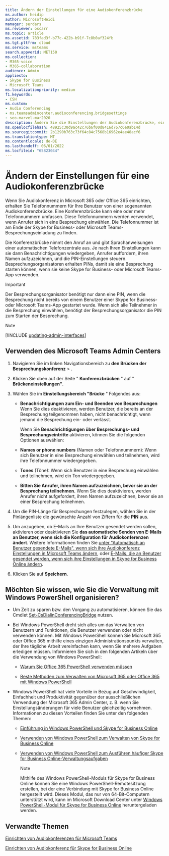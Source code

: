 ```yaml
---
title: Ändern der Einstellungen für eine Audiokonferenzbrücke
ms.author: heidip
author: MicrosoftHeidi
manager: serdars
ms.reviewer: oscarr
ms.topic: article
ms.assetid: 783fad3f-b77c-422b-b91f-7c8b0af324fb
ms.tgt.pltfrm: cloud
ms.service: msteams
search.appverid: MET150
ms.collection:
- M365-voice
- M365-collaboration
audience: Admin
appliesto:
- Skype for Business
- Microsoft Teams
ms.localizationpriority: medium
f1.keywords:
- CSH
ms.custom:
- Audio Conferencing
- ms.teamsadmincenter.audioconferencing.bridgesettings
- seo-marvel-mar2020
description: Ändern Sie die Einstellungen der Audiokonferenzbrücke, einschließlich Ein- und Ausgangsbenachrichtigungen, Wiedergeben von Namen oder Telefonnummern, Tönen und Auffordern von Anrufern, ihren Namen aufzuzeichnen.
ms.openlocfilehash: 48925c30d9ac42c76b6f00d8416d767c6e0ab14d
ms.sourcegitcommit: 2b1290b763c73f64c84c7568b16962e4ae48acf6
ms.translationtype: MT
ms.contentlocale: de-DE
ms.lasthandoff: 06/01/2022
ms.locfileid: "65823044"
---
```

# <a name="change-the-settings-for-an-audio-conferencing-bridge"></a>Ändern der Einstellungen für eine Audiokonferenzbrücke

Wenn Sie Audiokonferenz in Microsoft 365 oder Office 365 einrichten, erhalten Sie Telefonnummern für Ihre Benutzer von einer sogenannten Audiokonferenzbrücke. Eine Konferenzbrücke kann eine oder mehr Telefonnummern umfassen. Diese Telefonnummern werden verwendet, wenn Anrufer sich in eine Besprechung einwählen. Die Telefonnummer ist am Ende der Skype for Business- oder Microsoft Teams-Besprechungseinladung zu finden.
  
Die Konferenzbrücke nimmt den Anruf an und gibt Sprachanweisungen einer automatischen Telefonzentrale aus. Je nach Ihren Einstellungen kann sie dann Benachrichtigungen wiedergeben, Anrufer auffordern, ihren Namen aufzuzeichnen, und die PIN-Einstellungen steuern. Besprechungsorganisatoren erhalten PINs, damit sie eine Besprechung starten können, wenn sie keine Skype for Business- oder Microsoft Teams-App verwenden.

  > [!IMPORTANT]
  > Der Besprechungsorganisator benötigt nur dann eine PIN, wenn die Besprechung nicht bereits von einem Benutzer einer Skype for Business- oder Microsoft Teams-App gestartet wurde. Wenn sich alle Teilnehmer in die Besprechung einwählen, benötigt der Besprechungsorganisator die PIN zum Starten der Besprechung.

> [!NOTE]
> [!INCLUDE [updating-admin-interfaces](includes/updating-admin-interfaces.md)]

## <a name="using-the-microsoft-teams-admin-center"></a>Verwenden des Microsoft Teams Admin Centers

1. Navigieren Sie im linken Navigationsbereich zu **den Brücken der Besprechungskonferenz** > .

2. Klicken Sie oben auf der Seite " **Konferenzbrücken** " auf " **Brückeneinstellungen"**.

3. Wählen Sie im **Einstellungsbereich "Brücke** " Folgendes aus:
   - **Benachrichtigungen zum Ein- und Beenden von Besprechungen** Wenn Sie dies deaktivieren, werden Benutzer, die bereits an der Besprechung teilgenommen haben, nicht benachrichtigt, wenn jemand die Besprechung ein- oder verlässt.

     Wenn Sie **Benachrichtigungen über Besprechungs- und Besprechungseintritte** aktivieren, können Sie die folgenden Optionen auswählen:

   - **Names or phone numbers** (Namen oder Telefonnummern): Wenn sich Benutzer in eine Besprechung einwählen und teilnehmen, wird ihre Telefonnummer wiedergegeben.

   - **Tones** (Töne): Wenn sich Benutzer in eine Besprechung einwählen und teilnehmen, wird ein Ton wiedergegeben.

   - **Bitten Sie Anrufer, ihren Namen aufzuzeichnen, bevor sie an der Besprechung teilnehmen.** Wenn Sie dies deaktivieren, werden Anrufer nicht aufgefordert, ihren Namen aufzuzeichnen, bevor sie an einer Besprechung teilnehmen.

4. Um die PIN-Länge für Besprechungen festzulegen, wählen Sie in der Pinlängenliste die gewünschte Anzahl von Ziffern für die **PIN** aus.

5. Um anzugeben, ob E-Mails an Ihre Benutzer gesendet werden sollen, aktivieren oder deaktivieren Sie **das automatische Senden von E-Mails an Benutzer, wenn sich die Konfiguration für Audiokonferenzen ändert**.
    Weitere Informationen finden Sie [unter "Automatisch an Benutzer gesendete E-Mails", wenn sich ihre Audiokonferenz Einstellungen in Microsoft Teams ändern](emails-sent-to-users-when-their-settings-change-in-teams.md), oder [E-Mails, die an Benutzer gesendet werden, wenn sich ihre Einstellungen in Skype for Business Online ändern](/SkypeForBusiness/audio-conferencing-in-office-365/emails-sent-to-users-when-their-settings-change).

6. Klicken Sie auf **Speichern**.

## <a name="want-to-know-how-to-manage-with-windows-powershell"></a>Möchten Sie wissen, wie Sie die Verwaltung mit Windows PowerShell organisieren?

- Um Zeit zu sparen bzw. den Vorgang zu automatisieren, können Sie das Cmdlet [Set-CsDialinConferencingBridge](/powershell/module/skype/Set-CsOnlineDialInConferencingBridge) nutzen.

- Bei Windows PowerShell dreht sich alles um das Verwalten von Benutzern und Funktionen, die Benutzer verwenden oder nicht verwenden können. Mit Windows PowerShell können Sie Microsoft 365 oder Office 365 mithilfe eines einzigen Administrationspunkts verwalten, der Ihre tägliche Arbeit vereinfachen kann, wenn Sie mehrere Aufgaben erledigen müssen. Informieren Sie sich in den folgenden Artikeln über die Verwendung von Windows PowerShell:

  - [Warum Sie Office 365 PowerShell verwenden müssen](/microsoft-365/enterprise/why-you-need-to-use-microsoft-365-powershell)

  - [Beste Methoden zum Verwalten von Microsoft 365 oder Office 365 mit Windows PowerShell](/previous-versions//dn568025(v=technet.10))

- Windows PowerShell hat viele Vorteile in Bezug auf Geschwindigkeit, Einfachheit und Produktivität gegenüber der ausschließlichen Verwendung der Microsoft 365 Admin Center, z. B. wenn Sie Einstellungsänderungen für viele Benutzer gleichzeitig vornehmen. Informationen zu diesen Vorteilen finden Sie unter den folgenden Themen:

  - [Einführung in Windows PowerShell und Skype for Business Online](/SkypeForBusiness/set-up-your-computer-for-windows-powershell/set-up-your-computer-for-windows-powershell)

  - [Verwenden von Windows PowerShell zum Verwalten von Skype for Business Online](/SkypeForBusiness/set-up-your-computer-for-windows-powershell/set-up-your-computer-for-windows-powershell)

  - [Verwenden von Windows PowerShell zum Ausführen häufiger Skype for Business Online-Verwaltungsaufgaben](/SkypeForBusiness/set-up-your-computer-for-windows-powershell/set-up-your-computer-for-windows-powershell)

    > [!NOTE]
    > Mithilfe des Windows PowerShell-Moduls für Skype for Business Online können Sie eine Windows PowerShell-Remotesitzung erstellen, bei der eine Verbindung mit Skype for Business Online hergestellt wird. Dieses Modul, das nur von 64-Bit-Computern unterstützt wird, kann im Microsoft Download Center unter [Windows PowerShell-Modul für Skype for Business Online](/skypeforbusiness/set-up-your-computer-for-windows-powershell/download-and-install-windows-powershell-5-1) heruntergeladen werden.
  
## <a name="related-topics"></a>Verwandte Themen

[Einrichten von Audiokonferenzen für Microsoft Teams](set-up-audio-conferencing-in-teams.md)

[Einrichten von Audiokonferenz für Skype for Business Online](/skypeforbusiness/audio-conferencing-in-office-365/set-up-audio-conferencing)
